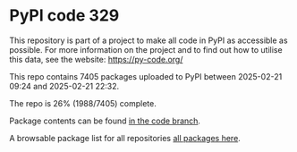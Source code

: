 # PyPI code 329

This repository is part of a project to make all code in PyPI as accessible as possible. For more information 
on the project and to find out how to utilise this data, see the website: https://py-code.org/

This repo contains 7405 packages uploaded to PyPI between 
2025-02-21 09:24 and 2025-02-21 22:32.

The repo is 26% (1988/7405) complete.

Package contents can be found [in the code branch](https://github.com/pypi-data/pypi-mirror-329/tree/code/packages).

A browsable package list for all repositories [all packages here](https://py-code.org/repositories/pypi-mirror-329).



